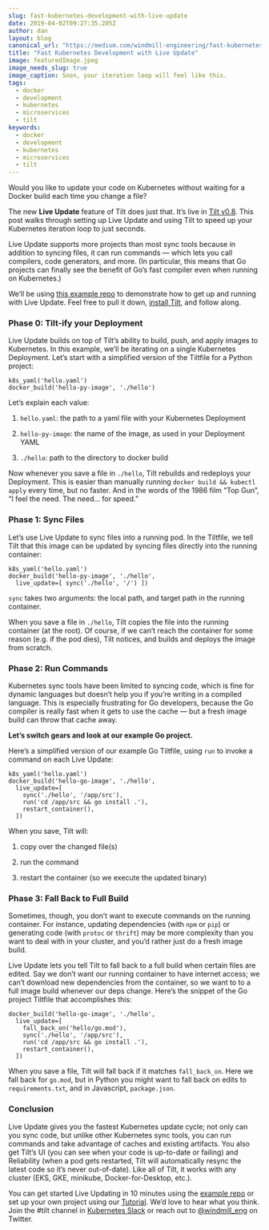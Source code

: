 ```yaml
---
slug: fast-kubernetes-development-with-live-update
date: 2019-04-02T09:27:35.205Z
author: dan
layout: blog
canonical_url: "https://medium.com/windmill-engineering/fast-kubernetes-development-with-live-update-7b2395490d68"
title: "Fast Kubernetes Development with Live Update"
image: featuredImage.jpeg
image_needs_slug: true
image_caption: Soon, your iteration loop will feel like this.
tags:
  - docker
  - development
  - kubernetes
  - microservices
  - tilt
keywords:
  - docker
  - development
  - kubernetes
  - microservices
  - tilt
---
```


Would you like to update your code on Kubernetes without waiting for a Docker build each time you change a file?

The new **Live Update** feature of Tilt does just that. It’s live in [Tilt v0.8](https://github.com/windmilleng/tilt/releases). This post walks through setting up Live Update and using Tilt to speed up your Kubernetes iteration loop to just seconds.

Live Update supports more projects than most sync tools because in addition to syncing files, it can run commands — which lets you call compilers, code generators, and more. (In particular, this means that Go projects can finally see the benefit of Go’s fast compiler even when running on Kubernetes.)

We’ll be using [this example repo](https://github.com/windmilleng/live_update/) to demonstrate how to get up and running with Live Update. Feel free to pull it down, [install Tilt](https://docs.tilt.dev/install.html), and follow along.

### Phase 0: Tilt-ify your Deployment

Live Update builds on top of Tilt’s ability to build, push, and apply images to Kubernetes. In this example, we’ll be iterating on a single Kubernetes Deployment. Let’s start with a simplified version of the Tiltfile for a Python project:

```
k8s_yaml('hello.yaml')
docker_build('hello-py-image', './hello')
```


Let’s explain each value:

1. `hello.yaml`: the path to a yaml file with your Kubernetes Deployment

1. `hello-py-image`: the name of the image, as used in your Deployment YAML

1. `./hello`: path to the directory to docker build

Now whenever you save a file in `./hello`, Tilt rebuilds and redeploys your Deployment. This is easier than manually running `docker build && kubectl apply` every time, but no faster. And in the words of the 1986 film “Top Gun”, “I feel the need. The need… for speed.”

### Phase 1: Sync Files

Let’s use Live Update to sync files into a running pod. In the Tiltfile, we tell Tilt that this image can be updated by syncing files directly into the running container:

```
k8s_yaml('hello.yaml')
docker_build('hello-py-image', './hello',
  live_update=[ sync('./hello', '/') ])
```


`sync` takes two arguments: the local path, and target path in the running container.

When you save a file in `./hello`, Tilt copies the file into the running container (at the root). Of course, if we can’t reach the container for some reason (e.g. if the pod dies), Tilt notices, and builds and deploys the image from scratch.

### Phase 2: Run Commands

Kubernetes sync tools have been limited to syncing code, which is fine for dynamic languages but doesn’t help you if you’re writing in a compiled language. This is especially frustrating for Go developers, because the Go compiler is really fast when it gets to use the cache — but a fresh image build can throw that cache away.

**Let’s switch gears and look at our example Go project.**

Here’s a simplified version of our example Go Tiltfile, using `run` to invoke a command on each Live Update:

```
k8s_yaml('hello.yaml')
docker_build('hello-go-image', './hello',
  live_update=[
    sync('./hello', '/app/src'),
    run('cd /app/src && go install .'),
    restart_container(),
  ])
```


When you save, Tilt will:

1. copy over the changed file(s)

1. run the command

1. restart the container (so we execute the updated binary)

### Phase 3: Fall Back to Full Build

Sometimes, though, you don’t want to execute commands on the running container. For instance, updating dependencies (with `npm` or `pip`) or generating code (with `protoc` or `thrift`) may be more complexity than you want to deal with in your cluster, and you’d rather just do a fresh image build.

Live Update lets you tell Tilt to fall back to a full build when certain files are edited. Say we don’t want our running container to have internet access; we can’t download new dependencies from the container, so we want to to a full image build whenever our deps change. Here’s the snippet of the Go project Tiltfile that accomplishes this:

```
docker_build('hello-go-image', './hello',
  live_update=[
    fall_back_on('hello/go.mod'),
    sync('./hello', '/app/src'),
    run('cd /app/src && go install .'),
    restart_container(),
  ])
```


When you save a file, Tilt will fall back if it matches `fall_back_on`. Here we fall back for `go.mod`, but in Python you might want to fall back on edits to `requirements.txt`, and in Javascript, `package.json`.

### Conclusion

Live Update gives you the fastest Kubernetes update cycle; not only can you sync code, but unlike other Kubernetes sync tools, you can run commands and take advantage of caches and existing artifacts. You also get Tilt’s UI (you can see when your code is up-to-date or failing) and Reliability (when a pod gets restarted, Tilt will automatically resync the latest code so it’s never out-of-date). Like all of Tilt, it works with any cluster (EKS, GKE, minikube, Docker-for-Desktop, etc.).

You can get started Live Updating in 10 minutes using the [example repo](https://github.com/windmilleng/live_update/tree/dbentley/initial) or set up your own project using our [Tutorial](https://docs.tilt.dev/tutorial.html). We’d love to hear what you think. Join the #tilt channel in [Kubernetes Slack](http://slack.k8s.io/) or reach out to [@windmill_eng](https://twitter.com/windmill_eng) on Twitter.
